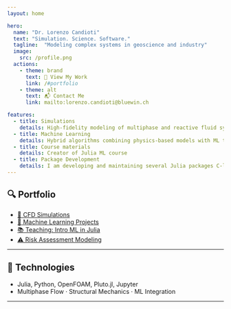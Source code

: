 ```yaml
---
layout: home

hero:
  name: "Dr. Lorenzo Candioti"
  text: "Simulation. Science. Software."
  tagline:  "Modeling complex systems in geoscience and industry"
  image:
    src: /profile.png
  actions:
    - theme: brand
      text: 📄 View My Work
      link: /#portfolio
    - theme: alt
      text: 📬 Contact Me
      link: mailto:lorenzo.candioti@bluewin.ch

features:
  - title: Simulations
    details: High-fidelity modeling of multiphase and reactive fluid systems using Julia and OpenFOAM
  - title: Machine Learning
    details: Hybrid algorithms combining physics-based models with ML to improve efficiency and accuracy
  - title: Course materials
    details: Creator of Julia ML course
  - title: Package Development
    details: I am developing and maintaining several Julia packages C-libraries. Follow for more ...
---
```


## 🔍 Portfolio

- [🔬 CFD Simulations](./portfolio/cfd.md)
- [🤖 Machine Learning Projects](./portfolio/ml.md)
- [📚 Teaching: Intro ML in Julia](./portfolio/teaching.md)
- [⚠️ Risk Assessment Modeling](./portfolio/risk.md)

---

## 🧰 Technologies

- Julia, Python, OpenFOAM, Pluto.jl, Jupyter
- Multiphase Flow · Structural Mechanics · ML Integration

---
